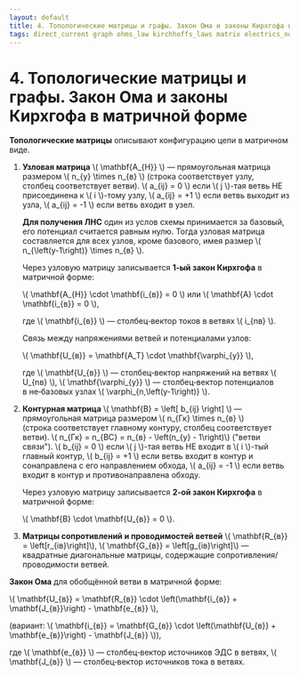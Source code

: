 ```yaml
---
layout: default
title: 4. Топологические матрицы и графы. Закон Ома и законы Кирхгофа в матричной форме
tags: direct_current graph ohms_law kirchhoffs_laws matrix electrics_notes studying
---
```


# 4. Топологические матрицы и графы. Закон Ома и законы Кирхгофа в матричной форме

**Топологические матрицы** описывают конфигурацию цепи в матричном виде.

1. **Узловая матрица** \\( \mathbf{A_{Н}} \\) &mdash; прямоугольная матрица размером \\( n_{у} \times n_{в} \\) (строка&nbsp;соответствует узлу, столбец&nbsp;соответствует ветви). \\( a_{ij} = 0 \\)&nbsp;если \\( j \\)-тая ветвь НЕ присоединена к \\( i \\)-тому узлу, \\( a_{ij} = +1 \\)&nbsp;если ветвь выходит из узла, \\( a_{ij} = -1 \\)&nbsp;если ветвь входит в узел.

    **Для получения ЛНС** один из услов схемы принимается за базовый, его потенциал считается равным нулю. Тогда узловая матрица составляется для всех узлов, кроме базового, имея размер \\( n_{\left(у-1\right)} \times n_{в} \\).

    Через узловую матрицу записывается **1-ый закон Кирхгофа** в матричной форме:

    \\( \mathbf{A_{Н}} \cdot \mathbf{i_{в}} = 0 \\) или \\( \mathbf{A} \cdot \mathbf{i_{в}} = 0 \\),

    где \\( \mathbf{i_{в}} \\) &mdash; столбец&#8209;вектор токов в ветвях \\( i_{nв} \\).

    Связь между напряжениями ветвей и потенциалами узлов:

    \\( \mathbf{U_{в}} = \mathbf{A_T} \cdot \mathbf{\varphi_{у}} \\),

    где \\( \mathbf{U_{в}} \\) &mdash; столбец&#8209;вектор напряжений на ветвях \\( U_{nв} \\), \\( \mathbf{\varphi_{у}} \\) &mdash; столбец&#8209;вектор потенциалов в&nbsp;не&#8209;базовых&nbsp;узлах \\( \varphi_{n,\left(у-1\right)} \\).

2. **Контурная матрица** \\( \mathbf{B} = \left\[ b_{ij} \right\] \\) &mdash; прямоугольная матрица размером \\( n_{Гк} \times n_{в} \\) (строка&nbsp;соответствует главному контуру, столбец&nbsp;соответствует ветви). \\( n_{Гк} = n_{ВС} = n_{в} - \left(n_{у} - 1\right)\\) ("ветви связи"). \\( b_{ij} = 0 \\)&nbsp;если \\( j \\)-тая ветвь НЕ входит в \\( i \\)-тый главный&nbsp;контур, \\( b_{ij} = +1 \\)&nbsp;если ветвь входит в контур и сонаправлена с его направлением обхода, \\( a_{ij} = -1 \\)&nbsp;если ветвь входит в контур и противонаправлена обходу.

    Через узловую матрицу записывается **2-ой закон Кирхгофа** в матричной форме:

    \\( \mathbf{B} \cdot \mathbf{U_{в}} = 0 \\).

3. **Матрицы сопротивлений и проводимостей ветвей** \\( \mathbf{R_{в}} = \left\[r_{iв}\right\]\\), \\( \mathbf{G_{в}} = \left\[g_{iв}\right\]\\) &mdash; квадратные диагональные матрицы, содержащие сопротивления/проводимости ветвей.

**Закон Ома** для обобщённой ветви в матричной форме:

\\( \mathbf{U_{в}} = \mathbf{R_{в}} \cdot \left(\mathbf{i_{в}} + \mathbf{J_{в}}\right) - \mathbf{e_{в}} \\),

(вариант: \\( \mathbf{i_{в}} = \mathbf{G_{в}} \cdot \left(\mathbf{U_{в}} + \mathbf{e_{в}}\right) - \mathbf{J_{в}} \\)),

где \\( \mathbf{e_{в}} \\) &mdash; столбец&#8209;вектор источников ЭДС в ветвях, \\( \mathbf{J_{в}} \\) &mdash; столбец&#8209;вектор источников тока в ветвях.
